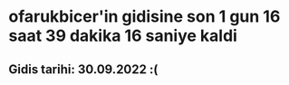 # ofarukbicer'in gidisine son 1 gun 16 saat 39 dakika 16 saniye kaldi

## Gidis tarihi: 30.09.2022 :(